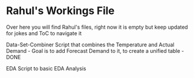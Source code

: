 # Rahul's Workings File

Over here you will find Rahul's files, right now it is empty but keep updated for jokes and ToC to navigate it

Data-Set-Combiner
Script that combines the Temperature and Actual Demand
	- Goal is to add Forecast Demand to it, to create a unified table - DONE


EDA
Script to basic EDA Analysis